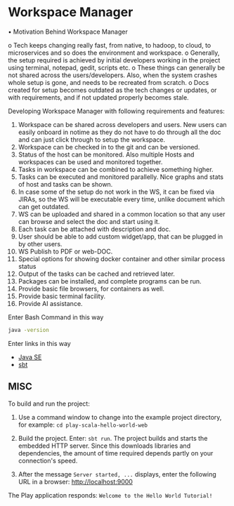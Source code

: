 # Workspace Manager

•	Motivation Behind Workspace Manager

o	Tech keeps changing really fast, from native, to hadoop, to cloud, to microservices and so does the environment and workspace.
o	Generally, the setup required is achieved by initial developers working in the project using terminal, notepad, gedit, scripts etc.
o	These things can generally be not shared across the users/developers. Also, when the system crashes whole setup is gone, and needs to be recreated from scratch.
o	Docs created for setup becomes outdated as the tech changes or updates, or with requirements, and if not updated properly becomes stale.


Developing Workspace Manager with following requirements and features:

1. Workspace can be shared across developers and users. New users can easily onboard in notime as they do not have to do through all the doc and can just click through to setup the workspace.
2. Workspace can be checked in to the git and can be versioned.
3. Status of the host can be monitored. Also multiple Hosts and workspaces can be used and monitored together.
4. Tasks in workspace can be combined to achieve something higher.
5. Tasks can be executed and monitored parallelly. Nice graphs and stats of host and tasks can be shown.
6. In case some of the setup do not work in the WS, it can be fixed via JIRAs, so the WS will be executable every time, unlike document which can get outdated.
7. WS can be uploaded and shared in a common location so that any user can browse and select the doc and start using it.
8. Each task can be attached with description and doc.
9. User should be able to add custom widget/app, that can be plugged in by other users.
10. WS Publish to PDF or web-DOC.
11. Special options for showing docker container and other similar process status
12. Output of the tasks can be cached and retrieved later.
13. Packages can be installed, and complete programs can be run.
14. Provide basic file browsers, for containers as well.
15. Provide basic terminal facility.
16. Provide AI assistance.



Enter Bash Command in this way

```bash
java -version
```

Enter links in this way

* [Java SE](http://www.oracle.com/technetwork/java/javase/downloads/index.html)
* [sbt](http://www.scala-sbt.org/download.html)

## MISC

To build and run the project:

1. Use a command window to change into the example project directory, for example: `cd play-scala-hello-world-web`

2. Build the project. Enter: `sbt run`. The project builds and starts the embedded HTTP server. Since this downloads libraries and dependencies, the amount of time required depends partly on your connection's speed.

3. After the message `Server started, ...` displays, enter the following URL in a browser: <http://localhost:9000>

The Play application responds: `Welcome to the Hello World Tutorial!`
